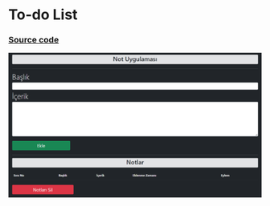 # To-do List
### <a href="https://github.com/oguzhanuyanik-sr/php-projects/tree/main/src/to-do-list">Source code</a>
<a href="https://github.com/oguzhanuyanik-sr/php-projects/tree/main/src/to-do-list"><img src="https://github.com/oguzhanuyanik-sr/php-projects/blob/main/src/to-do-list/screenshot.PNG?raw=true" /></a>
